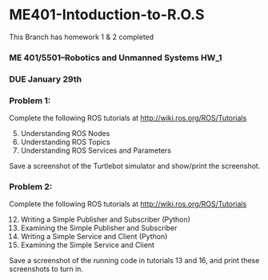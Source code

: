 # ME401-Intoduction-to-R.O.S

This Branch has homework 1 & 2 completed

### ME 401/5501–Robotics and Unmanned Systems HW_1  
### DUE January 29th

### Problem 1:

Complete the following ROS tutorials at http://wiki.ros.org/ROS/Tutorials

5. Understanding ROS Nodes
6. Understanding ROS Topics
7. Understanding ROS Services and Parameters

Save a screenshot of the Turtlebot simulator and show/print the screenshot.

### Problem 2:

Complete the following ROS tutorials at http://wiki.ros.org/ROS/Tutorials

12. Writing a Simple Publisher and Subscriber (Python)
13. Examining the Simple Publisher and Subscriber
15. Writing a Simple Service and Client (Python)
16. Examining the Simple Service and Client

Save a screenshot of the running code in tutorials 13 and 16, and print these screenshots to turn in.
